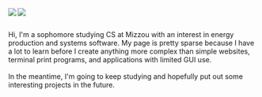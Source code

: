 <img align="left" src="https://github-readme-stats.vercel.app/api?username=bradleymt&title_color=FD9047&icon_color=FD9047&text_color=FFFFFF&custom_title=My+GitHub+Stats&show_icons=true&theme=tokyonight" />

<img  src="https://github-readme-stats.vercel.app/api/top-langs/?username=bradleymt&custom_title=My+GitHub+Stats&show_icons=true&theme=tokyonight" />

##
Hi, I'm a sophomore studying CS at Mizzou with an interest in energy production and systems software. My page is pretty sparse because I have a lot to learn before I create anything more complex than simple websites, terminal print programs, and applications with limited GUI use.<br><br> In the meantime, I'm going to keep studying and hopefully put out some interesting projects in the future.
<!--
**bradleymt/bradleymt** is a ✨ _special_ ✨ repository because its `README.md` (this file) appears on your GitHub profile.

Here are some ideas to get you started:

- 🔭 I’m currently working on ...
- 🌱 I’m currently learning ...
- 👯 I’m looking to collaborate on ...
- 🤔 I’m looking for help with ...
- 💬 Ask me about ...
- 📫 How to reach me: ...
- 😄 Pronouns: ...
- ⚡ Fun fact: ...
-->
